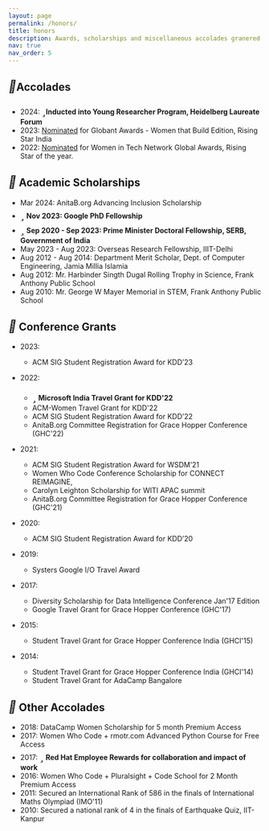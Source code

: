 ```yaml
---
layout: page
permalink: /honors/
title: honors
description: Awards, scholarships and miscellaneous accolades granered over the years.
nav: true
nav_order: 5
---
```


## <i style='font-size:24px' class='fas' style='color: green'>&#xf091;</i>Accolades
* 2024: <i style='font-size:24px' class='fas' style='color: red'>&#xf005;</i>**Inducted into Young Researcher Program, Heidelberg Laureate Forum**
* 2023: [Nominated](https://womenawards.globant.com/2023/RisingStar/SarahMasud) for Globant Awards - Women that Build Edition, Rising Star India
* 2022: [Nominated](https://www.womentech.net/nominee/Sarah/Masud/79424) for Women in Tech Network Global Awards, Rising Star of the year.

## <i style='font-size:24px' class='fas' style='color: green'>&#xf091;</i> Academic Scholarships
* Mar 2024: AnitaB.org Advancing Inclusion Scholarship
* <i style='font-size:24px' class='fas' style='color: red'>&#xf005;</i> **Nov 2023: Google PhD Fellowship**
* <i style='font-size:24px' class='fas' style='color: red'>&#xf005;</i> **Sep 2020 - Sep 2023: Prime Minister Doctoral Fellowship, SERB, Government of India**
* May 2023 - Aug 2023: Overseas Research Fellowship, IIIT-Delhi
* Aug 2012 - Aug 2014: Department Merit Scholar, Dept. of Computer Engineering, Jamia Millia Islamia
* Aug 2012: Mr. Harbinder Singth Dugal Rolling Trophy in Science, Frank Anthony Public School
* Aug 2010: Mr. George W Mayer Memorial in STEM, Frank Anthony Public School

## <i style='font-size:24px' class='fas' style='color: green'>&#xf559;</i> Conference Grants
* 2023:
	* ACM SIG Student Registration Award for KDD’23

* 2022: 
	* <i style='font-size:24px' class='fas' style='color: red'>&#xf005;</i> **Microsoft India Travel Grant for KDD'22**
	* ACM-Women Travel Grant for KDD'22
	* ACM SIG Student Registration Award for KDD’22
	* AnitaB.org Committee Registration for Grace Hopper Conference (GHC'22) 

* 2021: 
	* ACM SIG Student Registration Award for WSDM’21
	* Women Who Code Conference Scholarship for CONNECT REIMAGINE, 
	* Carolyn Leighton Scholarship for  WITI APAC summit
	* AnitaB.org Committee Registration for Grace Hopper Conference (GHC'21) 

* 2020: 
	* ACM SIG Student Registration Award for KDD’20

* 2019:
	* Systers Google I/O Travel Award

* 2017:
	* Diversity Scholarship for Data Intelligence Conference Jan'17 Edition
	* Google Travel Grant for Grace Hopper Conference (GHC'17)
* 2015:
	* Student Travel Grant for Grace Hopper Conference India (GHCI'15)

* 2014:
	* Student Travel Grant for Grace Hopper Conference India (GHCI'14)
	* Student Travel Grant for AdaCamp Bangalore

## <i style='font-size:24px' class='fas' style='color: green'>&#xf559;</i> Other Accolades
* 2018: DataCamp Women Scholarship for 5 month Premium Access
* 2017: Women Who Code + rmotr.com Advanced Python Course for Free Access
* 2017: <i style='font-size:24px' class='fas' style='color: red'>&#xf005;</i> **Red Hat Employee Rewards for collaboration and impact of work**
* 2016: Women Who Code + Pluralsight + Code School for 2 Month Premium Access
* 2011: Secured an International Rank of 586 in the finals of International Maths Olympiad (IMO'11)
* 2010: Secured a national rank of 4 in the finals of Earthquake Quiz, IIT-Kanpur